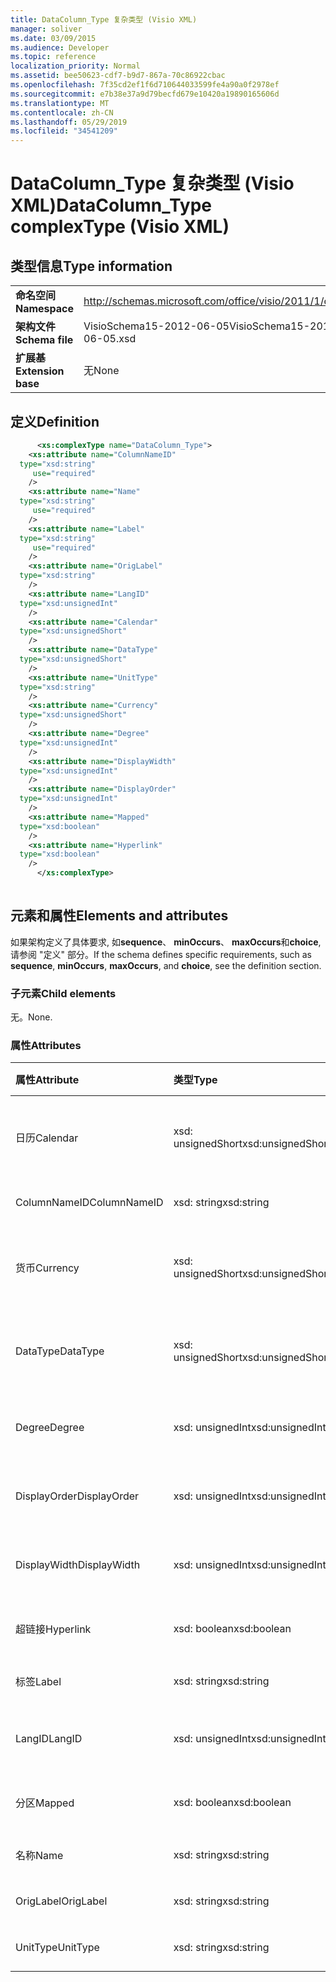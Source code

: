 ```yaml
---
title: DataColumn_Type 复杂类型 (Visio XML)
manager: soliver
ms.date: 03/09/2015
ms.audience: Developer
ms.topic: reference
localization_priority: Normal
ms.assetid: bee50623-cdf7-b9d7-867a-70c86922cbac
ms.openlocfilehash: 7f35cd2ef1f6d710644033599fe4a90a0f2978ef
ms.sourcegitcommit: e7b38e37a9d79becfd679e10420a19890165606d
ms.translationtype: MT
ms.contentlocale: zh-CN
ms.lasthandoff: 05/29/2019
ms.locfileid: "34541209"
---
```

# <a name="datacolumntype-complextype-visio-xml"></a><span data-ttu-id="3b6af-102">DataColumn_Type 复杂类型 (Visio XML)</span><span class="sxs-lookup"><span data-stu-id="3b6af-102">DataColumn_Type complexType (Visio XML)</span></span>

## <a name="type-information"></a><span data-ttu-id="3b6af-103">类型信息</span><span class="sxs-lookup"><span data-stu-id="3b6af-103">Type information</span></span>

|||
|:-----|:-----|
|<span data-ttu-id="3b6af-104">**命名空间**</span><span class="sxs-lookup"><span data-stu-id="3b6af-104">**Namespace**</span></span> <br/> |http://schemas.microsoft.com/office/visio/2011/1/core  <br/> |
|<span data-ttu-id="3b6af-105">**架构文件**</span><span class="sxs-lookup"><span data-stu-id="3b6af-105">**Schema file**</span></span> <br/> |<span data-ttu-id="3b6af-106">VisioSchema15-2012-06-05</span><span class="sxs-lookup"><span data-stu-id="3b6af-106">VisioSchema15-2012-06-05.xsd</span></span>  <br/> |
|<span data-ttu-id="3b6af-107">**扩展基**</span><span class="sxs-lookup"><span data-stu-id="3b6af-107">**Extension base**</span></span> <br/> |<span data-ttu-id="3b6af-108">无</span><span class="sxs-lookup"><span data-stu-id="3b6af-108">None</span></span>  <br/> |
   
## <a name="definition"></a><span data-ttu-id="3b6af-109">定义</span><span class="sxs-lookup"><span data-stu-id="3b6af-109">Definition</span></span>

```XML
      <xs:complexType name="DataColumn_Type">
    <xs:attribute name="ColumnNameID"
  type="xsd:string"
     use="required"
    />
    <xs:attribute name="Name"
  type="xsd:string"
     use="required"
    />
    <xs:attribute name="Label"
  type="xsd:string"
     use="required"
    />
    <xs:attribute name="OrigLabel"
  type="xsd:string"
    />
    <xs:attribute name="LangID"
  type="xsd:unsignedInt"
    />
    <xs:attribute name="Calendar"
  type="xsd:unsignedShort"
    />
    <xs:attribute name="DataType"
  type="xsd:unsignedShort"
    />
    <xs:attribute name="UnitType"
  type="xsd:string"
    />
    <xs:attribute name="Currency"
  type="xsd:unsignedShort"
    />
    <xs:attribute name="Degree"
  type="xsd:unsignedInt"
    />
    <xs:attribute name="DisplayWidth"
  type="xsd:unsignedInt"
    />
    <xs:attribute name="DisplayOrder"
  type="xsd:unsignedInt"
    />
    <xs:attribute name="Mapped"
  type="xsd:boolean"
    />
    <xs:attribute name="Hyperlink"
  type="xsd:boolean"
    />
      </xs:complexType>
      
```

## <a name="elements-and-attributes"></a><span data-ttu-id="3b6af-110">元素和属性</span><span class="sxs-lookup"><span data-stu-id="3b6af-110">Elements and attributes</span></span>

<span data-ttu-id="3b6af-111">如果架构定义了具体要求, 如**sequence**、 **minOccurs**、 **maxOccurs**和**choice**, 请参阅 "定义" 部分。</span><span class="sxs-lookup"><span data-stu-id="3b6af-111">If the schema defines specific requirements, such as **sequence**, **minOccurs**, **maxOccurs**, and **choice**, see the definition section.</span></span> 
  
### <a name="child-elements"></a><span data-ttu-id="3b6af-112">子元素</span><span class="sxs-lookup"><span data-stu-id="3b6af-112">Child elements</span></span>

<span data-ttu-id="3b6af-113">无。</span><span class="sxs-lookup"><span data-stu-id="3b6af-113">None.</span></span>
  
### <a name="attributes"></a><span data-ttu-id="3b6af-114">属性</span><span class="sxs-lookup"><span data-stu-id="3b6af-114">Attributes</span></span>

|<span data-ttu-id="3b6af-115">**属性**</span><span class="sxs-lookup"><span data-stu-id="3b6af-115">**Attribute**</span></span>|<span data-ttu-id="3b6af-116">**类型**</span><span class="sxs-lookup"><span data-stu-id="3b6af-116">**Type**</span></span>|<span data-ttu-id="3b6af-117">**必需**</span><span class="sxs-lookup"><span data-stu-id="3b6af-117">**Required**</span></span>|<span data-ttu-id="3b6af-118">**描述**</span><span class="sxs-lookup"><span data-stu-id="3b6af-118">**Description**</span></span>|<span data-ttu-id="3b6af-119">**可能的值**</span><span class="sxs-lookup"><span data-stu-id="3b6af-119">**Possible values**</span></span>|
|:-----|:-----|:-----|:-----|:-----|
|<span data-ttu-id="3b6af-120">日历</span><span class="sxs-lookup"><span data-stu-id="3b6af-120">Calendar</span></span>  <br/> |<span data-ttu-id="3b6af-121">xsd: unsignedShort</span><span class="sxs-lookup"><span data-stu-id="3b6af-121">xsd:unsignedShort</span></span>  <br/> |<span data-ttu-id="3b6af-122">可选</span><span class="sxs-lookup"><span data-stu-id="3b6af-122">optional</span></span>  <br/> ||<span data-ttu-id="3b6af-123">Xsd: unsignedShort 类型的值。</span><span class="sxs-lookup"><span data-stu-id="3b6af-123">Values of the xsd:unsignedShort type.</span></span>  <br/> |
|<span data-ttu-id="3b6af-124">ColumnNameID</span><span class="sxs-lookup"><span data-stu-id="3b6af-124">ColumnNameID</span></span>  <br/> |<span data-ttu-id="3b6af-125">xsd: string</span><span class="sxs-lookup"><span data-stu-id="3b6af-125">xsd:string</span></span>  <br/> |<span data-ttu-id="3b6af-126">必需</span><span class="sxs-lookup"><span data-stu-id="3b6af-126">required</span></span>  <br/> ||<span data-ttu-id="3b6af-127">Xsd: string 类型的值。</span><span class="sxs-lookup"><span data-stu-id="3b6af-127">Values of the xsd:string type.</span></span>  <br/> |
|<span data-ttu-id="3b6af-128">货币</span><span class="sxs-lookup"><span data-stu-id="3b6af-128">Currency</span></span>  <br/> |<span data-ttu-id="3b6af-129">xsd: unsignedShort</span><span class="sxs-lookup"><span data-stu-id="3b6af-129">xsd:unsignedShort</span></span>  <br/> |<span data-ttu-id="3b6af-130">可选</span><span class="sxs-lookup"><span data-stu-id="3b6af-130">optional</span></span>  <br/> ||<span data-ttu-id="3b6af-131">Xsd: unsignedShort 类型的值。</span><span class="sxs-lookup"><span data-stu-id="3b6af-131">Values of the xsd:unsignedShort type.</span></span>  <br/> |
|<span data-ttu-id="3b6af-132">DataType</span><span class="sxs-lookup"><span data-stu-id="3b6af-132">DataType</span></span>  <br/> |<span data-ttu-id="3b6af-133">xsd: unsignedShort</span><span class="sxs-lookup"><span data-stu-id="3b6af-133">xsd:unsignedShort</span></span>  <br/> |<span data-ttu-id="3b6af-134">可选</span><span class="sxs-lookup"><span data-stu-id="3b6af-134">optional</span></span>  <br/> ||<span data-ttu-id="3b6af-135">Xsd: unsignedShort 类型的值。</span><span class="sxs-lookup"><span data-stu-id="3b6af-135">Values of the xsd:unsignedShort type.</span></span>  <br/> |
|<span data-ttu-id="3b6af-136">Degree</span><span class="sxs-lookup"><span data-stu-id="3b6af-136">Degree</span></span>  <br/> |<span data-ttu-id="3b6af-137">xsd: unsignedInt</span><span class="sxs-lookup"><span data-stu-id="3b6af-137">xsd:unsignedInt</span></span>  <br/> |<span data-ttu-id="3b6af-138">可选</span><span class="sxs-lookup"><span data-stu-id="3b6af-138">optional</span></span>  <br/> ||<span data-ttu-id="3b6af-139">Xsd: unsignedInt 类型的值。</span><span class="sxs-lookup"><span data-stu-id="3b6af-139">Values of the xsd:unsignedInt type.</span></span>  <br/> |
|<span data-ttu-id="3b6af-140">DisplayOrder</span><span class="sxs-lookup"><span data-stu-id="3b6af-140">DisplayOrder</span></span>  <br/> |<span data-ttu-id="3b6af-141">xsd: unsignedInt</span><span class="sxs-lookup"><span data-stu-id="3b6af-141">xsd:unsignedInt</span></span>  <br/> |<span data-ttu-id="3b6af-142">可选</span><span class="sxs-lookup"><span data-stu-id="3b6af-142">optional</span></span>  <br/> ||<span data-ttu-id="3b6af-143">Xsd: unsignedInt 类型的值。</span><span class="sxs-lookup"><span data-stu-id="3b6af-143">Values of the xsd:unsignedInt type.</span></span>  <br/> |
|<span data-ttu-id="3b6af-144">DisplayWidth</span><span class="sxs-lookup"><span data-stu-id="3b6af-144">DisplayWidth</span></span>  <br/> |<span data-ttu-id="3b6af-145">xsd: unsignedInt</span><span class="sxs-lookup"><span data-stu-id="3b6af-145">xsd:unsignedInt</span></span>  <br/> |<span data-ttu-id="3b6af-146">可选</span><span class="sxs-lookup"><span data-stu-id="3b6af-146">optional</span></span>  <br/> ||<span data-ttu-id="3b6af-147">Xsd: unsignedInt 类型的值。</span><span class="sxs-lookup"><span data-stu-id="3b6af-147">Values of the xsd:unsignedInt type.</span></span>  <br/> |
|<span data-ttu-id="3b6af-148">超链接</span><span class="sxs-lookup"><span data-stu-id="3b6af-148">Hyperlink</span></span>  <br/> |<span data-ttu-id="3b6af-149">xsd: boolean</span><span class="sxs-lookup"><span data-stu-id="3b6af-149">xsd:boolean</span></span>  <br/> |<span data-ttu-id="3b6af-150">可选</span><span class="sxs-lookup"><span data-stu-id="3b6af-150">optional</span></span>  <br/> ||<span data-ttu-id="3b6af-151">Xsd: boolean 类型的值。</span><span class="sxs-lookup"><span data-stu-id="3b6af-151">Values of the xsd:boolean type.</span></span>  <br/> |
|<span data-ttu-id="3b6af-152">标签</span><span class="sxs-lookup"><span data-stu-id="3b6af-152">Label</span></span>  <br/> |<span data-ttu-id="3b6af-153">xsd: string</span><span class="sxs-lookup"><span data-stu-id="3b6af-153">xsd:string</span></span>  <br/> |<span data-ttu-id="3b6af-154">必需</span><span class="sxs-lookup"><span data-stu-id="3b6af-154">required</span></span>  <br/> ||<span data-ttu-id="3b6af-155">Xsd: string 类型的值。</span><span class="sxs-lookup"><span data-stu-id="3b6af-155">Values of the xsd:string type.</span></span>  <br/> |
|<span data-ttu-id="3b6af-156">LangID</span><span class="sxs-lookup"><span data-stu-id="3b6af-156">LangID</span></span>  <br/> |<span data-ttu-id="3b6af-157">xsd: unsignedInt</span><span class="sxs-lookup"><span data-stu-id="3b6af-157">xsd:unsignedInt</span></span>  <br/> |<span data-ttu-id="3b6af-158">可选</span><span class="sxs-lookup"><span data-stu-id="3b6af-158">optional</span></span>  <br/> ||<span data-ttu-id="3b6af-159">Xsd: unsignedInt 类型的值。</span><span class="sxs-lookup"><span data-stu-id="3b6af-159">Values of the xsd:unsignedInt type.</span></span>  <br/> |
|<span data-ttu-id="3b6af-160">分区</span><span class="sxs-lookup"><span data-stu-id="3b6af-160">Mapped</span></span>  <br/> |<span data-ttu-id="3b6af-161">xsd: boolean</span><span class="sxs-lookup"><span data-stu-id="3b6af-161">xsd:boolean</span></span>  <br/> |<span data-ttu-id="3b6af-162">可选</span><span class="sxs-lookup"><span data-stu-id="3b6af-162">optional</span></span>  <br/> ||<span data-ttu-id="3b6af-163">Xsd: boolean 类型的值。</span><span class="sxs-lookup"><span data-stu-id="3b6af-163">Values of the xsd:boolean type.</span></span>  <br/> |
|<span data-ttu-id="3b6af-164">名称</span><span class="sxs-lookup"><span data-stu-id="3b6af-164">Name</span></span>  <br/> |<span data-ttu-id="3b6af-165">xsd: string</span><span class="sxs-lookup"><span data-stu-id="3b6af-165">xsd:string</span></span>  <br/> |<span data-ttu-id="3b6af-166">必需</span><span class="sxs-lookup"><span data-stu-id="3b6af-166">required</span></span>  <br/> ||<span data-ttu-id="3b6af-167">Xsd: string 类型的值。</span><span class="sxs-lookup"><span data-stu-id="3b6af-167">Values of the xsd:string type.</span></span>  <br/> |
|<span data-ttu-id="3b6af-168">OrigLabel</span><span class="sxs-lookup"><span data-stu-id="3b6af-168">OrigLabel</span></span>  <br/> |<span data-ttu-id="3b6af-169">xsd: string</span><span class="sxs-lookup"><span data-stu-id="3b6af-169">xsd:string</span></span>  <br/> |<span data-ttu-id="3b6af-170">可选</span><span class="sxs-lookup"><span data-stu-id="3b6af-170">optional</span></span>  <br/> ||<span data-ttu-id="3b6af-171">Xsd: string 类型的值。</span><span class="sxs-lookup"><span data-stu-id="3b6af-171">Values of the xsd:string type.</span></span>  <br/> |
|<span data-ttu-id="3b6af-172">UnitType</span><span class="sxs-lookup"><span data-stu-id="3b6af-172">UnitType</span></span>  <br/> |<span data-ttu-id="3b6af-173">xsd: string</span><span class="sxs-lookup"><span data-stu-id="3b6af-173">xsd:string</span></span>  <br/> |<span data-ttu-id="3b6af-174">可选</span><span class="sxs-lookup"><span data-stu-id="3b6af-174">optional</span></span>  <br/> ||<span data-ttu-id="3b6af-175">Xsd: string 类型的值。</span><span class="sxs-lookup"><span data-stu-id="3b6af-175">Values of the xsd:string type.</span></span>  <br/> |
   

